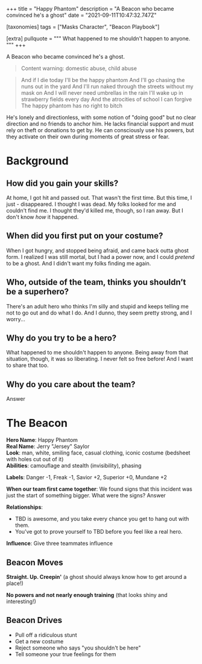 +++
title = "Happy Phantom"
description = "A Beacon who became convinced he's a ghost"
date = "2021-09-11T10:47:32.747Z"

[taxonomies]
tags = ["Masks Character", "Beacon Playbook"]

[extra]
pullquote = """
What happened to me shouldn't happen to anyone.
"""
+++

A Beacon who became convinced he's a ghost.

<!-- more -->

> Content warning: domestic abuse, child abuse

> And if I die today I'll be the happy phantom
> And I'll go chasing the nuns out in the yard
> And I'll run naked through the streets without my mask on
> And I will never need umbrellas in the rain
> I'll wake up in strawberry fields every day
> And the atrocities of school I can forgive
> The happy phantom has no right to bitch

He's lonely and directionless, with some notion of "doing good" but no clear direction and no friends to anchor him. He lacks financial support and must rely on theft or donations to get by. He can consciously use his powers, but they activate on their own during moments of great stress or fear.

# Background

## How did you gain your skills?
At home, I got hit and passed out. That wasn't the first time. But this time, I just - disappeared. I thought I was dead. My folks looked for me and couldn't find me. I thought they'd killed me, though, so I ran away. But I don't know _how_ it happened.

## When did you first put on your costume?
When I got hungry, and stopped being afraid, and came back outta ghost form. I realized I was still mortal, but I had a power now, and I could _pretend_ to be a ghost. And I didn't want my folks finding me again.

## Who, outside of the team, thinks you shouldn’t be a superhero?
There's an adult hero who thinks I'm silly and stupid and keeps telling me not to go out and do what I do. And I dunno, they seem pretty strong, and I worry...

## Why do you try to be a hero?
What happened to me shouldn't happen to anyone. Being away from that situation, though, it was so liberating. I never felt so free before! And I want to share that too.

## Why do you care about the team?
Answer

# The Beacon
**Hero Name**: Happy Phantom  
**Real Name**: Jerry "Jersey" Saylor  
**Look**: man, white, smiling face, casual clothing, iconic costume (bedsheet with holes cut out of it)  
**Abilities**: camouflage and stealth (invisibility), phasing

**Labels**: Danger -1, Freak -1, Savior +2, Superior +0, Mundane +2

**When our team first came together**: We found signs that this incident was just the start of something bigger. What were the signs?
Answer

**Relationships**:
- TBD is awesome, and you take every chance you get to hang out with them.
- You’ve got to prove yourself to TBD before you feel like a real hero.

**Influence**: Give three teammates influence

## Beacon Moves

**Straight. Up. Creepin'** (a ghost should always know how to get around a place!)

**No powers and not nearly enough training** (that looks shiny and interesting!)

## Beacon Drives

- Pull off a ridiculous stunt
- Get a new costume
- Reject someone who says "you shouldn't be here"
- Tell someone your true feelings for them
